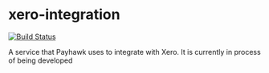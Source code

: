 # xero-integration

[![Build Status](https://travis-ci.org/payhawk/xero-integration.svg?branch=master)](https://travis-ci.org/payhawk/xero-integration)

A service that Payhawk uses to integrate with Xero. It is currently in process of being developed
